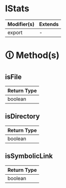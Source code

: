 # IStats

| Modifier(s)                            | Extends                                    |
|----------------------------------------|--------------------------------------------|
| export | - |

# &#128712; Method(s)

## isFile

| Return Type                       |
|-----------------------------------|
| boolean |

## isDirectory

| Return Type                       |
|-----------------------------------|
| boolean |

## isSymbolicLink

| Return Type                       |
|-----------------------------------|
| boolean |